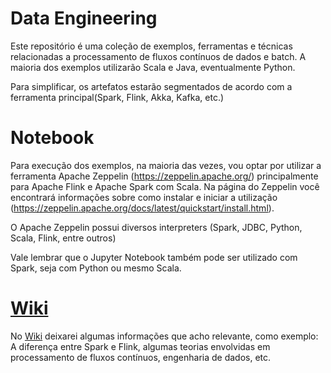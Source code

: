 # Data Engineering

Este repositório é uma coleção de exemplos, ferramentas e técnicas relacionadas a processamento de fluxos contínuos de dados e batch.
A maioria dos exemplos utilizarão Scala e Java, eventualmente Python.

Para simplificar, os artefatos estarão segmentados de acordo com a ferramenta principal(Spark, Flink, Akka, Kafka, etc.)

# Notebook

Para execução dos exemplos, na maioria das vezes, vou optar por utilizar a ferramenta Apache Zeppelin (https://zeppelin.apache.org/) principalmente para Apache Flink e Apache Spark com Scala. Na página do Zeppelin você encontrará informações sobre como instalar e iniciar a utilização (https://zeppelin.apache.org/docs/latest/quickstart/install.html).

O Apache Zeppelin possui diversos interpreters (Spark, JDBC, Python, Scala, Flink, entre outros)

Vale lembrar que o Jupyter Notebook também pode ser utilizado com Spark, seja com Python ou mesmo Scala.

# [Wiki](https://github.com/isaias/data-engineering/wiki)

No [Wiki](https://github.com/isaias/data-engineering/wiki) deixarei algumas informações que acho relevante, como exemplo: A diferença entre Spark e Flink, algumas teorias envolvidas em processamento de fluxos contínuos, engenharia de dados, etc.
